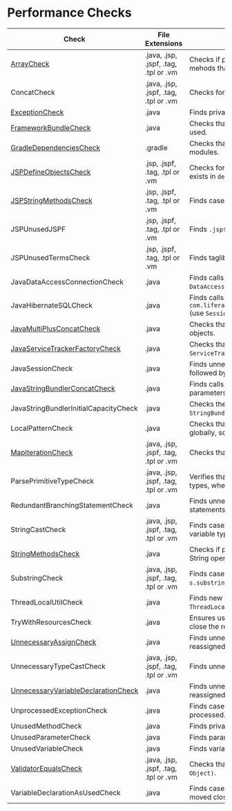 # Performance Checks

Check | File Extensions | Description
----- | --------------- | -----------
[ArrayCheck](checks/array_check.markdown#arraycheck) | .java, .jsp, .jspf, .tag, .tpl or .vm | Checks if performance can be improved by using different mehods that can be used by collections. |
ConcatCheck | .java, .jsp, .jspf, .tag, .tpl or .vm | Checks for correct use of `StringBundler.concat`. |
[ExceptionCheck](checks/exception_check.markdown#exceptioncheck) | .java | Finds private methods that throw unnecessary exception. |
[FrameworkBundleCheck](checks/framework_bundle_check.markdown#frameworkbundlecheck) | .java | Checks that `org.osgi.framework.Bundle.getHeaders()` is not used. |
[GradleDependenciesCheck](checks/gradle_dependencies_check.markdown#gradledependenciescheck) | .gradle | Checks that `petra` modules are not depending on other modules. |
[JSPDefineObjectsCheck](checks/jsp_define_objects_check.markdown#jspdefineobjectscheck) | .jsp, .jspf, .tag, .tpl or .vm | Checks for unnesecarry duplication of code that already exists in `defineObjects`. |
[JSPStringMethodsCheck](checks/string_methods_check.markdown#stringmethodscheck) | .jsp, .jspf, .tag, .tpl or .vm | Finds cases of inefficient String operations. |
JSPUnusedJSPF | .jsp, .jspf, .tag, .tpl or .vm | Finds `.jspf` files that are not used. |
JSPUnusedTermsCheck | .jsp, .jspf, .tag, .tpl or .vm | Finds taglibs, variables and imports that are unused. |
JavaDataAccessConnectionCheck | .java | Finds calls to `DataAccess.getConnection` (use `DataAccess.getUpgradeOptimizedConnection` instead). |
JavaHibernateSQLCheck | .java | Finds calls to `com.liferay.portal.kernel.dao.orm.Session.createSQLQuery` (use `Session.createSynchronizedSQLQuery` instead). |
[JavaMultiPlusConcatCheck](checks/java_multi_plus_concat_check.markdown#javamultiplusconcatcheck) | .java | Checks that we do not concatenate more than 3 String objects. |
[JavaServiceTrackerFactoryCheck](checks/java_service_tracker_factory_check.markdown#javaservicetrackerfactorycheck) | .java | Checks that there are no calls to deprecatred method `ServiceTrackerFactory.open(java.lang.Class)`. |
JavaSessionCheck | .java | Finds unnecessary calls to `Session.flush()` (calls that are followed by `Session.clear()`). |
[JavaStringBundlerConcatCheck](checks/java_string_bundler_concat_check.markdown#javastringbundlerconcatcheck) | .java | Finds calls to `StringBundler.concat` with less than 3 parameters. |
JavaStringBundlerInitialCapacityCheck | .java | Checks the initial capacity of new instances of `StringBundler`. |
LocalPatternCheck | .java | Checks that a `java.util.Pattern` variable is declared globally, so that it is initiated only once. |
[MapIterationCheck](checks/map_iteration_check.markdown#mapiterationcheck) | .java, .jsp, .jspf, .tag, .tpl or .vm | Checks that there are no unnecessary map iterations. |
ParsePrimitiveTypeCheck | .java, .jsp, .jspf, .tag, .tpl or .vm | Verifies that `GetterUtil.parse*` is used to parse primitive types, when possible. |
RedundantBranchingStatementCheck | .java | Finds unnecessary branching (`break`, `continue` or `return`) statements. |
StringCastCheck | .java, .jsp, .jspf, .tag, .tpl or .vm | Finds cases where a redundant `toString()` is called on variable type `String`. |
[StringMethodsCheck](checks/string_methods_check.markdown#stringmethodscheck) | .java | Checks if performance can be improved by using different String operation methods. |
SubstringCheck | .java, .jsp, .jspf, .tag, .tpl or .vm | Finds cases like `s.substring(1, s.length())` (use `s.substring(1)` instead). |
ThreadLocalUtilCheck | .java | Finds new instances of `java.lang.Thread` (use `ThreadLocalUtil.create` instead). |
TryWithResourcesCheck | .java | Ensures using Try-With-Resources statement to properly close the resource. |
[UnnecessaryAssignCheck](checks/unnecessary_assign_check.markdown#unnecessaryassigncheck) | .java | Finds unnecessary assign statements (when it is either reassigned or returned right after). |
UnnecessaryTypeCastCheck | .java, .jsp, .jspf, .tag, .tpl or .vm | Finds unnecessary Type Casting. |
[UnnecessaryVariableDeclarationCheck](checks/unnecessary_variable_declaration_check.markdown#unnecessaryvariabledeclarationcheck) | .java | Finds unnecessary variable declarations (when it is either reassigned or returned right after). |
UnprocessedExceptionCheck | .java | Finds cases where an `Exception` is swallowed without being processed. |
UnusedMethodCheck | .java | Finds private methods that are not used. |
UnusedParameterCheck | .java | Finds parameters in private methods that are not used. |
UnusedVariableCheck | .java | Finds variables that are declared, but not used. |
[ValidatorEqualsCheck](checks/validator_equals_check.markdown#validatorequalscheck) | .java, .jsp, .jspf, .tag, .tpl or .vm | Checks that there are no calls to `Validator.equals(Object, Object)`. |
VariableDeclarationAsUsedCheck | .java | Finds cases where a variable declaration can be inlined or moved closer to where it is used. |